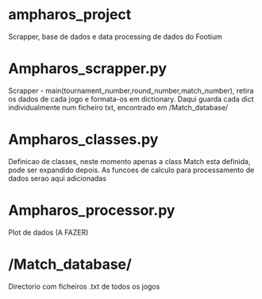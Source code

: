 # ampharos_project
Scrapper, base de dados e data processing de dados do Footium

# Ampharos_scrapper.py
Scrapper - main(tournament_number,round_number,match_number), retira os dados de cada jogo e formata-os em dictionary.
Daqui guarda cada dict individualmente num ficheiro txt, encontrado em /Match_database/

# Ampharos_classes.py
Definicao de classes, neste momento apenas a class Match esta definida, pode ser expandido depois. As funcoes de calculo para processamento de dados serao aqui adicionadas

# Ampharos_processor.py
Plot de dados (A FAZER)

# /Match_database/
Directorio com ficheiros .txt de todos os jogos
